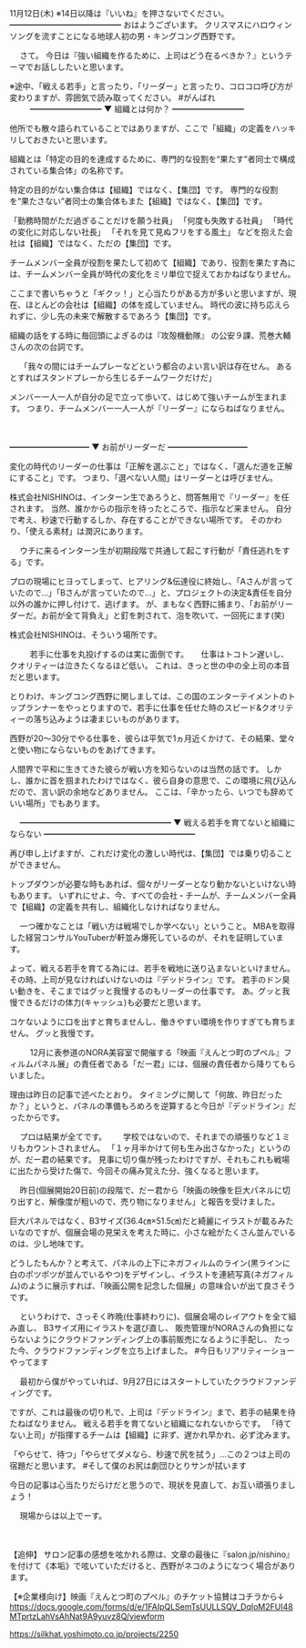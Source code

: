 11月12日(木) ※14日以降は『いいね』を押さないでください。
━━━━━━━━━━━━━━
おはようございます。
クリスマスにハロウィンソングを流すことになる地球人初の男・キングコング西野です。

　
さて。
今日は『強い組織を作るために、上司はどう在るべきか？』というテーマでお話ししたいと思います。

※途中、「戦える若手」と言ったり、「リーダー」と言ったり、コロコロ呼び方が変わりますが、雰囲気で読み取ってください。
#がんばれ
　
　
━━━━━━━━━
▼ 組織とは何か？
━━━━━━━━━

他所でも散々語られていることではありますが、ここで「組織」の定義をハッキリしておきたいと思います。

組織とは「特定の目的を達成するために、専門的な役割を“果たす”者同士で構成されている集合体」の名称です。

特定の目的がない集合体は【組織】ではなく、【集団】です。
専門的な役割を“果たさない”者同士の集合体もまた【組織】ではなく、【集団】です。

「勤務時間がただ過ぎることだけを願う社員」
「何度も失敗する社員」
「時代の変化に対応しない社長」
「それを見て見ぬフリをする風土」
などを抱えた会社は【組織】ではなく、ただの【集団】です。

チームメンバー全員が役割を果たして初めて【組織】であり、役割を果たす為には、チームメンバー全員が時代の変化をミリ単位で捉えておかねばなりません。

ここまで書いちゃうと「ギクッ！」と心当たりがある方が多いと思いますが、現在、ほとんどの会社は【組織】の体を成していません。
時代の波に持ち応えられずに、少し先の未来で解散するであろう【集団】です。

組織の話をする時に毎回頭によぎるのは『攻殻機動隊』 の公安９課、荒巻大輔さんの次の台詞です。

　
「我々の間にはチームプレーなどという都合のよい言い訳は存在せん。
あるとすればスタンドプレーから生じるチームワークだけだ」
　

メンバー一人一人が自分の足で立って歩いて、はじめて強いチームが生まれます。
つまり、チームメンバー一人一人が『リーダー』にならねばなりません。

　

━━━━━━━━━━
▼ お前がリーダーだ
━━━━━━━━━━

変化の時代のリーダーの仕事は「正解を選ぶこと」ではなく、「選んだ道を正解にすること」です。
つまり、「選べない人間」はリーダーとは呼びません。

株式会社NISHINOは、インターン生であろうと、問答無用で『リーダー』を任されます。
当然、誰かからの指示を待ったところで、指示など来ません。
自分で考え、秒速で行動するしか、存在することができない場所です。
そのかわり、「使える素材」は潤沢にあります。

　
ウチに来るインターン生が初期段階で共通して起こす行動が「責任逃れをする」です。

プロの現場にヒヨってしまって、ヒアリング&伝達役に終始し、「Aさんが言っていたので…」「Bさんが言っていたので…」と、プロジェクトの決定&責任を自分以外の誰かに押し付けて、逃げます。
が、まもなく西野に捕まり、「お前がリーダーだ。お前が全て背負え」と釘を刺されて、泡を吹いて、一回死にます(笑)

株式会社NISHINOは、そういう場所です。

　
　
若手に仕事を丸投げするのは実に面倒です。
　
仕事はトコトン遅いし、クオリティーは泣きたくなるほど低い。
これは、きっと世の中の全上司の本音だと思います。

とりわけ、キングコング西野に関しましては、この国のエンターテイメントのトップランナーをやっとりますので、若手に仕事を任せた時のスピード&クオリティーの落ち込みようは凄まじいものがあります。

西野が20～30分でやる仕事を、彼らは平気で1ヵ月近くかけて、その結果、堂々と使い物にならないものをあげてきます。

人間界で平和に生きてきた彼らが戦い方を知らないのは当然の話です。
しかし、誰かに首を掴まれたわけではなく、彼ら自身の意思で、この環境に飛び込んだので、言い訳の余地などありません。
ここは、「辛かったら、いつでも辞めていい場所」でもあります。

　
━━━━━━━━━━━━━━━━━━━
▼ 戦える若手を育てないと組織にならない
━━━━━━━━━━━━━━━━━━━

再び申し上げますが、これだけ変化の激しい時代は、【集団】では乗り切ることができません。

トップダウンが必要な時もあれば、個々がリーダーとなり動かないといけない時もあります。
いずれにせよ、今、すべての会社・チームが、チームメンバー全員で【組織】の定義を共有し、組織化しなければなりません。

　
一つ確かなことは「戦い方は戦場でしか学べない」ということ。
MBAを取得した経営コンサルYouTuberが軒並み爆死しているのが、それを証明しています。

よって、戦える若手を育てる為には、若手を戦地に送り込まないといけません。
その時、上司が見なければいけないのは『デッドライン』です。
若手のドン臭い動きを、そこまではグッと我慢するのもリーダーの仕事です。
あ。グッと我慢できるだけの体力(キャッシュ)も必要だと思います。

コケないように口を出すと育ちませんし、働きやすい環境を作りすぎても育ちません。
グッと我慢です。

　
　
12月に表参道のNORA美容室で開催する「映画『えんとつ町のプペル』フィルムパネル展」の責任者である「だー君」には、個展の責任者から降りてもらいました。

理由は昨日の記事で述べたとおり。
タイミングに関して「何故、昨日だったか？」というと、パネルの準備もろめろを逆算すると今日が『デッドライン』だったからです。

　
プロは結果が全てです。　
　
学校ではないので、それまでの頑張りなど１ミリもカウントされません。
「１ヶ月半かけて何も生み出さなかった」というのが、だー君の結果です。
見事に切り傷が残ったわけですが、それもこれも戦場に出たから受けた傷で、今回その痛み覚えた分、強くなると思います。

　
昨日(個展開始20日前)の段階で、だー君から「映画の映像を巨大パネルに切り出すと、解像度が粗いので、売り物になりません」と報告を受けました。

巨大パネルではなく、B3サイズ(36.4㎝×51.5㎝)だと綺麗にイラストが載るみたいなのですが、個展会場の見栄えを考えた時に、小さな絵がたくさん並んでいるのは、少し地味です。

どうしたもんか？と考えて、パネルの上下にネガフィルムのライン(黒ラインに白のポツポツが並んでいるやつ)をデザインし、イラストを連続写真(ネガフィルム)のように展示すれば、「映画公開を記念した個展」の意味合いが出て良さそうです。

　
というわけで、さっそく昨晩(仕事終わりに)、個展会場のレイアウトを全て組み直し、
B3サイズ用にイラストを選び直し、
販売管理がNORAさんの負担にならないようにクラウドファンディング上の事前販売になるように手配し、
たった今、クラウドファンディングを立ち上げました。
#今日もリアリティーショーやってます

　
最初から僕がやっていれば、9月27日にはスタートしていたクラウドファンディングです。

ですが、これは最後の切り札で、上司は『デッドライン』まで、若手の結果を待たねばなりません。
戦える若手を育てないと組織になれないからです。
「待てない上司」が指揮するチームは【組織】に非ず、遅かれ早かれ、必ず沈みます。

「やらせて、待つ」「やらせてダメなら、秒速で尻を拭う」…この２つは上司の宿題だと思います。
#そして僕のお尻は劇団ひとりサンが拭います
　

今日の記事は心当たりだらけだと思うので、現状を見直して、お互い頑張りましょう！

　
現場からは以上でーす。

　

【追伸】
サロン記事の感想を呟かれる際は、文章の最後に『salon.jp/nishino』を付けて《本垢》で呟いていただけると、西野がネコのようになつく場合があります。

【※企業様向け】映画『えんとつ町のプペル』のチケット協賛はコチラから↓
https://docs.google.com/forms/d/e/1FAIpQLSemTsUULLSQV_DqIoM2FUI48MTprtzLahVsAhNat9A9yuvz8Q/viewform

https://silkhat.yoshimoto.co.jp/projects/2250
